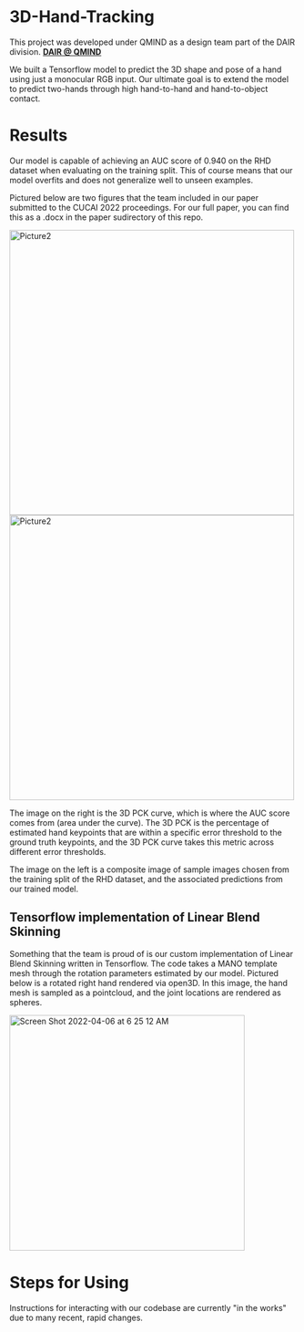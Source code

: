 # 3D-Hand-Tracking

This project was developed under QMIND as a design team part of the DAIR division. **<a style="text-align:left" href="https://qmind.ca/#Research">
DAIR @ QMIND
</a>**

We built a Tensorflow model to predict the 3D shape and pose of a hand using just a monocular RGB input. Our ultimate goal is to extend the model to predict two-hands through high hand-to-hand and hand-to-object contact.

# Results

Our model is capable of achieving an AUC score of 0.940 on the RHD dataset when evaluating on the training split. This of course means that our model overfits and does not generalize well to unseen examples.

Pictured below are two figures that the team included in our paper submitted to the CUCAI 2022 proceedings. For our full paper, you can find this as a .docx in the paper sudirectory of this repo.

<img width="500" alt="Picture2" src="https://user-images.githubusercontent.com/38915815/168714866-d535b2d0-ffe0-4e8b-8bbc-ddf34e810aff.png"> <img width="500" alt="Picture2" src="https://user-images.githubusercontent.com/38915815/168714691-737a8959-7437-4cbb-83c8-6a9a0667cbaf.png">

The image on the right is the 3D PCK curve, which is where the AUC score comes from (area under the curve). The 3D PCK is the percentage of estimated hand keypoints that are within a specific error threshold to the ground truth keypoints, and the 3D PCK curve takes this metric across different error thresholds. 

The image on the left is a composite image of sample images chosen from the training split of the RHD dataset, and the associated predictions from our trained model.

## Tensorflow implementation of Linear Blend Skinning 

Something that the team is proud of is our custom implementation of Linear Blend Skinning written in Tensorflow. The code takes a MANO template mesh through the rotation parameters estimated by our model. Pictured below is a rotated right hand rendered via open3D. In this image, the hand mesh is sampled as a pointcloud, and the joint locations are rendered as spheres.

<img width="413" alt="Screen Shot 2022-04-06 at 6 25 12 AM" src="https://user-images.githubusercontent.com/38915815/161954714-5e7b46cd-f3f9-445b-8329-2fefc9631994.png">

# Steps for Using

Instructions for interacting with our codebase are currently "in the works" due to many recent, rapid changes.



